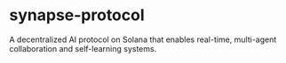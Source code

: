 # synapse-protocol
A decentralized AI protocol on Solana that enables real-time, multi-agent collaboration and self-learning systems.
